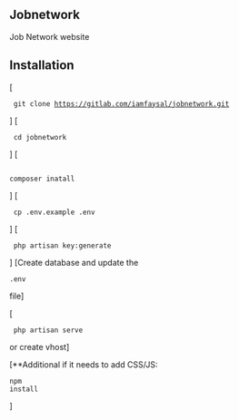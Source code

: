 ## Jobnetwork

Job Network website

## Installation

[<pre><code>
    git clone https://gitlab.com/iamfaysal/jobnetwork.git
</code></pre> ]
[<pre><code>
    cd jobnetwork
</code></pre> ]
[<pre><code>
    composer inatall
</code></pre> ]
[<pre><code>
    cp .env.example .env
</code></pre> ]
[<pre><code>
    php artisan key:generate
</code></pre> ]
[Create database and update the <pre><code>.env</code></pre> file]

[<pre><code>
    php artisan serve
</code></pre> or create vhost]

[**Additional if it needs to add CSS/JS: <pre><code>npm install</code></pre>]